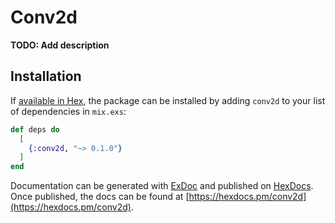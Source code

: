 # Conv2d

**TODO: Add description**

## Installation

If [available in Hex](https://hex.pm/docs/publish), the package can be installed
by adding `conv2d` to your list of dependencies in `mix.exs`:

```elixir
def deps do
  [
    {:conv2d, "~> 0.1.0"}
  ]
end
```

Documentation can be generated with [ExDoc](https://github.com/elixir-lang/ex_doc)
and published on [HexDocs](https://hexdocs.pm). Once published, the docs can
be found at [https://hexdocs.pm/conv2d](https://hexdocs.pm/conv2d).


